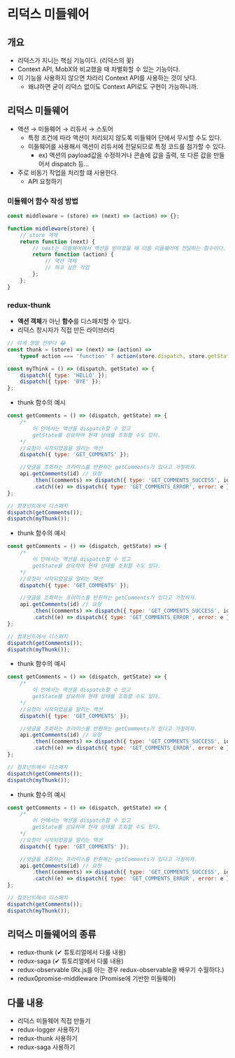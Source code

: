 # 리덕스 미들웨어

## 개요

-   리덕스가 지니는 핵심 기능이다. (리덕스의 꽃)
-   Context API, MobX와 비교했을 때 차별화할 수 있는 기능이다.
-   이 기능을 사용하지 않으면 차라리 Context API를 사용하는 것이 낫다.
    -   왜냐하면 굳이 리덕스 없이도 Context API로도 구현이 가능하니까.

## 리덕스 미들웨어

-   액션 → 미들웨어 → 리듀서 → 스토어
    -   특정 조건에 따라 액션이 처리되지 않도록 미들웨어 단에서 무시할 수도 있다.
    -   미들웨어를 사용해서 액션이 리듀서에 전달되므로 특정 코드를 첨가할 수 있다.
        -   ex) 액션의 payload값을 수정하거나 콘솔에 값을 출력, 또 다른 값을 만들어서 dispatch 등...
-   주로 비동기 작업을 처리할 떄 사용한다.
    -   API 요청하기

### 미들웨어 함수 작성 방법

```js
const middleware = (store) => (next) => (action) => {};

function middleware(store) {
    // store 객체
    return function (next) {
        // next는 미들웨어에서 액션을 받아왔을 때 다음 미들웨어에 전달하는 함수이다.
        return function (action) {
            // 액션 객체
            // 하고 싶은 작업
        };
    };
}
```

### redux-thunk

-   **액션 객체**가 아닌 **함수**를 디스패치할 수 있다.
-   리덕스 창시자가 직접 만든 라이브러리

```js
// 이게 정말 전부다 😂
const thunk = (store) => (next) => (action) =>
    typeof action === 'function' ? action(store.dispatch, store.getState) : next(action);

const myThink = () => (dispatch, getState) => {
    dispatch({ type: 'HELLO' });
    dispatch({ type: 'BYE' });
};
```

-   thunk 함수의 예시

```js
const getComments = () => (dispatch, getState) => {
    /*
        이 안에서는 액션을 dispatch할 수 있고
        getState를 상요하여 현재 상태를 조회할 수도 있다.
    */
    //요청이 시작되었음을 알리는 액션
    dispatch({ type: 'GET_COMMENTS' });

    //댓글을 조회하는 프라미스를 반환하는 getComments가 있다고 가정하자.
    api.getComments(id) // 요청
        .then((comments) => dispatch({ type: 'GET_COMMENTS_SUCCESS', id, comments })) // 성공
        .catch((e) => dispatch({ type: 'GET_COMMENTS_ERROR', error: e })); // 실패한 경우
};

// 컴포넌트에서 디스패치
dispatch(getComments());
dispatch(myThunk());
```

-   thunk 함수의 예시

```js
const getComments = () => (dispatch, getState) => {
    /*
        이 안에서는 액션을 dispatch할 수 있고
        getState를 상요하여 현재 상태를 조회할 수도 있다.
    */
    //요청이 시작되었음을 알리는 액션
    dispatch({ type: 'GET_COMMENTS' });

    //댓글을 조회하는 프라미스를 반환하는 getComments가 있다고 가정하자.
    api.getComments(id) // 요청
        .then((comments) => dispatch({ type: 'GET_COMMENTS_SUCCESS', id, comments })) // 성공
        .catch((e) => dispatch({ type: 'GET_COMMENTS_ERROR', error: e })); // 실패한 경우
};

// 컴포넌트에서 디스패치
dispatch(getComments());
dispatch(myThunk());
```

-   thunk 함수의 예시

```js
const getComments = () => (dispatch, getState) => {
    /*
        이 안에서는 액션을 dispatch할 수 있고
        getState를 상요하여 현재 상태를 조회할 수도 있다.
    */
    //요청이 시작되었음을 알리는 액션
    dispatch({ type: 'GET_COMMENTS' });

    //댓글을 조회하는 프라미스를 반환하는 getComments가 있다고 가정하자.
    api.getComments(id) // 요청
        .then((comments) => dispatch({ type: 'GET_COMMENTS_SUCCESS', id, comments })) // 성공
        .catch((e) => dispatch({ type: 'GET_COMMENTS_ERROR', error: e })); // 실패한 경우
};

// 컴포넌트에서 디스패치
dispatch(getComments());
dispatch(myThunk());
```

-   thunk 함수의 예시

```js
const getComments = () => (dispatch, getState) => {
    /*
        이 안에서는 액션을 dispatch할 수 있고
        getState를 상요하여 현재 상태를 조회할 수도 있다.
    */
    //요청이 시작되었음을 알리는 액션
    dispatch({ type: 'GET_COMMENTS' });

    //댓글을 조회하는 프라미스를 반환하는 getComments가 있다고 가정하자.
    api.getComments(id) // 요청
        .then((comments) => dispatch({ type: 'GET_COMMENTS_SUCCESS', id, comments })) // 성공
        .catch((e) => dispatch({ type: 'GET_COMMENTS_ERROR', error: e })); // 실패한 경우
};

// 컴포넌트에서 디스패치
dispatch(getComments());
dispatch(myThunk());
```

## 리덕스 미들웨어의 종류

-   redux-thunk (✔ 튜토리얼에서 다룰 내용)
-   redux-saga (✔ 튜토리얼에서 다룰 내용)
-   redux-observable (Rx.js를 아는 경우 redux-observable을 배우기 수월하다.)
-   redux0promise-middleware (Promise에 기반한 미들웨어)

## 다룰 내용

-   리덕스 미들웨어 직접 만들기
-   redux-logger 사용하기
-   redux-thunk 사용하기
-   redux-saga 사용하기
